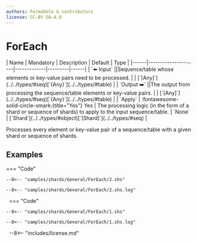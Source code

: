 ```yaml
---
authors: Formabble & contributors
license: CC-BY-SA-4.0
---
```



# ForEach

<div class="sh-parameters" markdown="1">
| Name | Mandatory | Description | Default | Type |
|------|---------------------|-------------|---------|------|
| `⬅️ Input` ||Sequence/table whose elements or key-value pairs need to be processed. | | [`[Any]`](../../types/#seq)[`{Any}`](../../types/#table) |
| `Output ➡️` ||The output from processing the sequence/table elements or key-value pairs. | | [`[Any]`](../../types/#seq)[`{Any}`](../../types/#table) |
| `Apply` | :fontawesome-solid-circle-xmark:{title="Yes"} Yes  | The processing logic (in the form of a shard or sequence of shards) to apply to the input sequence/table. | `None` | [`Shard`](../../types/#object)[`[Shard]`](../../types/#seq) |

</div>

Processes every element or key-value pair of a sequence/table with a given shard or sequence of shards.

## Examples

=== "Code"

  ```x86asm linenums="1"
  --8<-- "samples/shards/General/ForEach/2.shs"
  ```

  ```
  --8<-- "samples/shards/General/ForEach/2.shs.log"
  ```
&nbsp;
=== "Code"

  ```x86asm linenums="1"
  --8<-- "samples/shards/General/ForEach/1.shs"
  ```

  ```
  --8<-- "samples/shards/General/ForEach/1.shs.log"
  ```
&nbsp;
--8<-- "includes/license.md"

